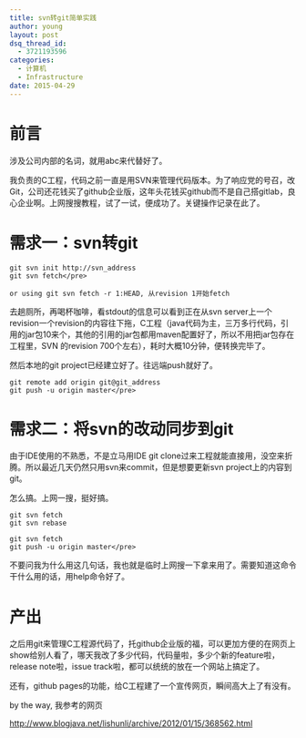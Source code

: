 ```yaml
---
title: svn转git简单实践
author: young
layout: post
dsq_thread_id:
  - 3721193596
categories:
  - 计算机
  - Infrastructure
date: 2015-04-29
---
```


# 前言

涉及公司内部的名词，就用abc来代替好了。

我负责的C工程，代码之前一直是用SVN来管理代码版本。为了响应党的号召，改Git，公司还花钱买了github企业版，这年头花钱买github而不是自己搭gitlab，良心企业啊。上网搜搜教程，试了一试，便成功了。关键操作记录在此了。

# 需求一：svn转git
``` shell
git svn init http://svn_address
git svn fetch</pre>

or using git svn fetch -r 1:HEAD, 从revision 1开始fetch
```
去趟厕所，再喝杯咖啡，看stdout的信息可以看到正在从svn server上一个revision一个revision的内容往下拖，C工程（java代码为主，三万多行代码，引用的jar包10来个，其他的引用的jar包都用maven配置好了，所以不用把jar包存在工程里，SVN 的revision 700个左右），耗时大概10分钟，便转换完毕了。

然后本地的git project已经建立好了。往远端push就好了。

``` shell
git remote add origin git@git_address
git push -u origin master</pre>
```
# 需求二：将svn的改动同步到git

由于IDE使用的不熟悉，不是立马用IDE git clone过来工程就能直接用，没空来折腾。所以最近几天仍然只用svn来commit，但是想要更新svn project上的内容到git。

怎么搞。上网一搜，挺好搞。

``` shell
git svn fetch
git svn rebase

git svn fetch
git push -u origin master</pre>
```
不要问我为什么用这几句话，我也就是临时上网搜一下拿来用了。需要知道这命令干什么用的话，用help命令好了。

# 产出

之后用git来管理C工程源代码了，托github企业版的福，可以更加方便的在网页上show给别人看了，哪天我改了多少代码，代码量啦，多少个新的feature啦，release note啦，issue track啦，都可以统统的放在一个网站上搞定了。

还有，github pages的功能，给C工程建了一个宣传网页，瞬间高大上了有没有。

by the way, 我参考的网页

<http://www.blogjava.net/lishunli/archive/2012/01/15/368562.html>

